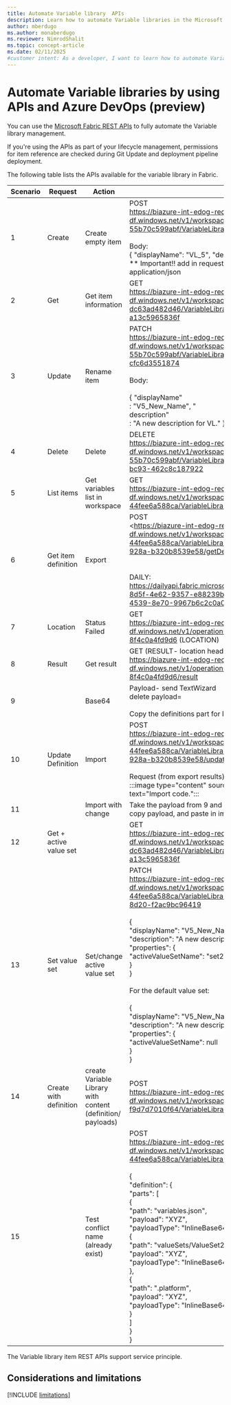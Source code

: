 ```yaml
---
title: Automate Variable library  APIs
description: Learn how to automate Variable libraries in the Microsoft Fabric Application lifecycle management (ALM) tool, by using APIs.
author: mberdugo
ms.author: monaberdugo
ms.reviewer: NimrodShalit
ms.topic: concept-article
ms.date: 02/11/2025
#customer intent: As a developer, I want to learn how to automate Variable libraries in the Microsoft Fabric Application lifecycle management (ALM) tool, by using APIs, so that I can manage my content lifecycle.
---
```


# Automate Variable libraries by using APIs and Azure DevOps (preview)

You can use the [Microsoft Fabric REST APIs](/rest/api/fabric/articles/using-fabric-apis) to fully automate the Variable library management.

If you're using the APIs as part of your lifecycle management, permissions for item reference are checked during Git Update and deployment pipeline deployment.

The following table lists the APIs available for the variable library in Fabric.

| Scenario | Request | Action                          | URL  |
|----------|---------|---------------------------------|------|
| 1        | Create  | Create empty item               | POST<br><https://biazure-int-edog-redirect.analysis-df.windows.net/v1/workspaces/6b8e97f4-d26a-42cb-9083-55b70c599abf/VariableLibraries><br><br>Body:<br>{ "displayName": "VL_5", "description": "A VL description" }<br>** Important!! add in request header: Content-Type: application/json |
| 2        | Get     | Get item information            | GET<br><https://biazure-int-edog-redirect.analysis-df.windows.net/v1/workspaces/8789dc83-9968-4896-a037-dc63ad482d46/VariableLibraries/d01c3d05-48fe-473f-85ff-a13c5965836f> |
| 3        | Update  | Rename item                     | PATCH<br><https://biazure-int-edog-redirect.analysis-df.windows.net/v1/workspaces/6b8e97f4-d26a-42cb-9083-55b70c599abf/VariableLibraries/c1a1fb50-bd9f-465c-b0dd-cfc6d3551874><br><br>Body:<br><br>{ "displayName"<br>: "V5_New_Name", "<br>description"<br>: "A new description for VL." } |
| 4        | Delete  | Delete                          | DELETE<br><https://biazure-int-edog-redirect.analysis-df.windows.net/v1/workspaces/6b8e97f4-d26a-42cb-9083-55b70c599abf/VariableLibraries/8d53aea2-59c8-42ed-bc93-462c8c187922> |
| 5        | List items | Get variables list in workspace      | GET<br><https://biazure-int-edog-redirect.analysis-df.windows.net/v1/workspaces/05a748f5-3b62-48e8-8d54-44fee6a588ca/VariableLibraries> |
| 6        | Get item definition | Export              | POST<br><https://biazure-int-edog-redirect.analysis-df.windows.net/v1/workspaces/05a748f5-3b62-48e8-8d54-44fee6a588ca/VariableLibraries/285977f2-d3a2-40db-928a-b320b8539e58/getDefinition<br><br><br>DAILY:<br><https://dailyapi.fabric.microsoft.com/v1/workspaces/7569a44c-8d5f-4e62-9357-e88239bce4d5/items/9a2d616c-a2eb-4539-8e70-9967b6c2c0a0/getDefinition> |
| 7        | Location | Status Failed                  | GET<br><https://biazure-int-edog-redirect.analysis-df.windows.net/v1/operations/b96cc629-e948-4cd1-b755-8f4c0a4fd9d6> (LOCATION) |
| 8        | Result   | Get result                     | GET (RESULT- location header)<br><https://biazure-int-edog-redirect.analysis-df.windows.net/v1/operations/b96cc629-e948-4cd1-b755-8f4c0a4fd9d6/result> |
| 9        |          | Base64       | Payload- send TextWizard<br>delete payload=<br><br>Copy the definitions part for Import |
| 10       | Update Definition | Import                | POST<br><https://biazure-int-edog-redirect.analysis-df.windows.net/v1/workspaces/05a748f5-3b62-48e8-8d54-44fee6a588ca/VariableLibraries/285977f2-d3a2-40db-928a-b320b8539e58/updateDefinition><br><br>Request (from export results)<br>:::image type="content" source="./media/import.png" alt-text="Import code."::: |
| 11       |          | Import with change | Take the payload from 9 and change value<br>copy payload, and paste in import request |
| 12       | Get + active value set |                  | GET<br><https://biazure-int-edog-redirect.analysis-df.windows.net/v1/workspaces/8789dc83-9968-4896-a037-dc63ad482d46/VariableLibraries/d01c3d05-48fe-473f-85ff-a13c5965836f> |
| 13       | Set value set | Set/change active value set | PATCH<br><https://biazure-int-edog-redirect.analysis-df.windows.net/v1/workspaces/05a748f5-3b62-48e8-8d54-44fee6a588ca/VariableLibraries/ac4cba21-2252-4a8c-8d20-f2ac9bc96419><br><br>{ <br>"displayName": "V5_New_Name",<br> "description": "A new description for VL.",<br>"properties": {<br>"activeValueSetName": "set2" <br>} <br>}<br><br>For the default value set:<br><br>{<br>"displayName": "V5_New_Name",<br>"description": "A new description for VL.", <br>"properties": {<br>"activeValueSetName": null<br>}<br>} |
| 14       | Create with definition | create Variable Library with content (definition/ payloads) | POST<br><https://biazure-int-edog-redirect.analysis-df.windows.net/v1/workspaces/878c3e0c-b7d8-4222-9b45-f9d7d7010f64/VariableLibraries> |
| 15       |          | Test conflict name (already exist) | POST<br><https://biazure-int-edog-redirect.analysis-df.windows.net/v1/workspaces/05a748f5-3b62-48e8-8d54-44fee6a588ca/VariableLibraries><br><br>{<br>"definition": { <br>"parts": [ <br>{ <br>"path": "variables.json", <br>"payload": "XYZ", <br>"payloadType": "InlineBase64" },<br>{ <br>"path": "valueSets/ValueSet2.json",<br>"payload": "XYZ", <br>"payloadType": "InlineBase64" <br>}, <br>{ <br>"path": ".platform", <br>"payload": "XYZ", <br>"payloadType": "InlineBase64" <br>} <br>] <br>} <br>} |

The Variable library item REST APIs support service principle.

## Considerations and limitations

 [!INCLUDE [limitations](./includes/variable-library-limitations.md)]
